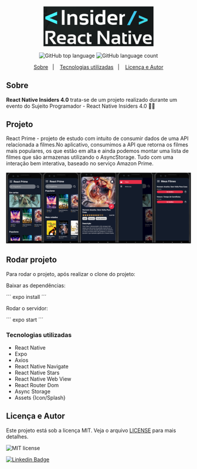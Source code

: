<p align="center">
   <img src="./.github/insiders4.png" alt="insiders4" width="300"/>
</p>

<p align="center">
  <img alt="GitHub top language" src="https://img.shields.io/github/languages/top/yurimarim/nlw-heat-impulse-app?color=e6e6e8">
  
  <img alt="GitHub language count" src="https://img.shields.io/github/languages/count/yurimarim/nlw-heat-impulse-app?color=e6e6e8">
  <p align="center">
  <a href="#sobre">Sobre</a>&nbsp;&nbsp;&nbsp;|&nbsp;&nbsp;&nbsp;
  <a href="#tecnologias-utilizadas">Tecnologias utilizadas</a>&nbsp;&nbsp;&nbsp;|&nbsp;&nbsp;&nbsp;
  <a href="#licença-e-autor">Licença e Autor</a>
</p>

## Sobre

**React Native Insiders 4.0** trata-se de um projeto realizado durante um evento do Sujeito Programador - React Native Insiders 4.0 🚀🔥

## Projeto

<p>
React Prime - projeto de estudo com intuito de consumir dados de uma API relacionada a filmes.No aplicativo, consumimos a API que retorna os filmes mais populares, os que estão em alta e ainda podemos montar uma lista de filmes que são armazenas utilizando o AsyncStorage. Tudo com uma interação bem interativa, baseado no serviço Amazon Prime.
  <br/><br/>
  <img src="./.github/allscreens.png" alt="screenshots" width="1075"/>
</p>

## Rodar projeto

<p>Para rodar o projeto, após realizar o clone do projeto:</p>
<p>Baixar as dependências:</p>
´´´
  expo install
´´´
<p>Rodar o servidor:</p>
´´´
  expo start
´´´

### Tecnologias utilizadas

- React Native
- Expo
- Axios
- React Native Navigate
- React Native Stars
- React Native Web View
- React Router Dom
- Async Storage
- Assets {Icon/Splash}

## Licença e Autor

Este projeto está sob a licença MIT. Veja o arquivo [LICENSE](https://github.com/yurimarim/ReactNativeInsiders4.0/blob/main/LICENSE.txt) para mais detalhes.

<p>

<img alt="MIT license" src="https://img.shields.io/badge/license-MIT-e6e6e8">

[![Linkedin Badge](https://img.shields.io/badge/-Yuri_Marim-blue?style=flat-square&logo=Linkedin&logoColor=white&link=https://www.linkedin.com/in/yuri-marim-6b6130197/)](https://www.linkedin.com/in/yurimarim)
